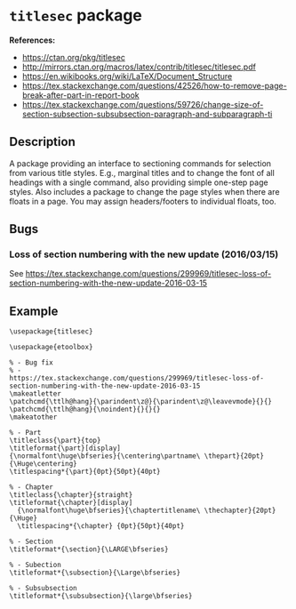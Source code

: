 # `titlesec` package


**References:**
- https://ctan.org/pkg/titlesec
- http://mirrors.ctan.org/macros/latex/contrib/titlesec/titlesec.pdf
- https://en.wikibooks.org/wiki/LaTeX/Document_Structure
- https://tex.stackexchange.com/questions/42526/how-to-remove-page-break-after-part-in-report-book
- https://tex.stackexchange.com/questions/59726/change-size-of-section-subsection-subsubsection-paragraph-and-subparagraph-ti

## Description


A package providing an interface to sectioning commands for selection from various
title styles.
E.g., marginal titles and to change the font of all headings with a single command, also providing
simple one-step page styles. Also includes a package to change the page styles when there are floats
in a page. You may as­sign headers/footers to individual floats, too. 


## Bugs


### Loss of section numbering with the new update (2016/03/15)


See https://tex.stackexchange.com/questions/299969/titlesec-loss-of-section-numbering-with-the-new-update-2016-03-15

## Example

~~~~
\usepackage{titlesec}

\usepackage{etoolbox}

% - Bug fix
% -
https://tex.stackexchange.com/questions/299969/titlesec-loss-of-section-numbering-with-the-new-update-2016-03-15
\makeatletter
\patchcmd{\ttlh@hang}{\parindent\z@}{\parindent\z@\leavevmode}{}{}
\patchcmd{\ttlh@hang}{\noindent}{}{}{}
\makeatother

% - Part
\titleclass{\part}{top}
\titleformat{\part}[display]
{\normalfont\huge\bfseries}{\centering\partname\ \thepart}{20pt}{\Huge\centering}
\titlespacing*{\part}{0pt}{50pt}{40pt}

% - Chapter
\titleclass{\chapter}{straight}
\titleformat{\chapter}[display]
  {\normalfont\huge\bfseries}{\chaptertitlename\ \thechapter}{20pt}{\Huge}
  \titlespacing*{\chapter} {0pt}{50pt}{40pt}

% - Section
\titleformat*{\section}{\LARGE\bfseries}

% - Subection
\titleformat*{\subsection}{\Large\bfseries}

% - Subsubsection
\titleformat*{\subsubsection}{\large\bfseries}
~~~~
